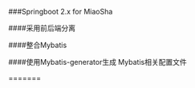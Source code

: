 
###Springboot 2.x for MiaoSha

####采用前后端分离

####整合Mybatis

####使用Mybatis-generator生成 Mybatis相关配置文件

=======
